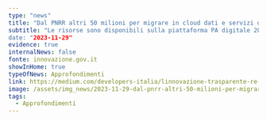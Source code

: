 ```yaml
---
type: "news"
title: "Dal PNRR altri 50 milioni per migrare in cloud dati e servizi dei Comuni"
subtitle: "Le risorse sono disponibili sulla piattaforma PA digitale 2026, per candidarsi c’è tempo fino al 29 marzo 2024
date: "2023-11-29"
evidence: true
internalNews: false
fonte: innovazione.gov.it
showInHome: true
typeOfNews: Approfondimenti
link: https://medium.com/developers-italia/linnovazione-trasparente-re-architect-o-refactoring-di-applicazioni-per-il-cloud-c94f53df1c8d
image: /assets/img_news/2023-11-29-dal-pnrr-altri-50-milioni-per-migrare-in-cloud-dati-e-servizi-dei-comuni.png
tags:
  - Approfondimenti
---
```

